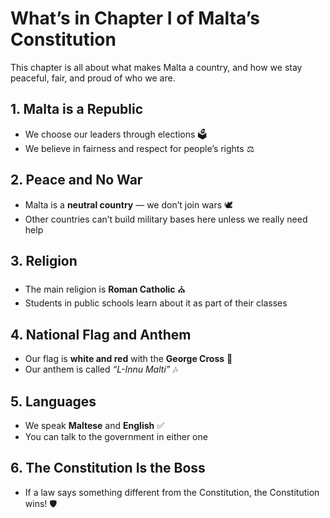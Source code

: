 # What’s in Chapter I of Malta’s Constitution

This chapter is all about what makes Malta a country, and how we stay peaceful, fair, and proud of who we are.

## 1. Malta is a Republic

- We choose our leaders through elections 🗳️
- We believe in fairness and respect for people’s rights ⚖️

## 2. Peace and No War

- Malta is a **neutral country** — we don’t join wars 🕊️
- Other countries can’t build military bases here unless we really need help

## 3. Religion

- The main religion is **Roman Catholic** ⛪
- Students in public schools learn about it as part of their classes

## 4. National Flag and Anthem

- Our flag is **white and red** with the **George Cross** 🚩
- Our anthem is called _“L-Innu Malti”_ 🎶

## 5. Languages

- We speak **Maltese** and **English** ✅
- You can talk to the government in either one

## 6. The Constitution Is the Boss

- If a law says something different from the Constitution, the Constitution wins! 🛡️
